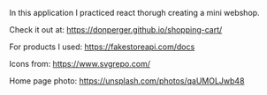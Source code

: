 In this application I practiced react thorugh creating a mini webshop.

Check it out at: https://donperger.github.io/shopping-cart/

For products I used: https://fakestoreapi.com/docs

Icons from: https://www.svgrepo.com/

Home page photo: https://unsplash.com/photos/qaUMOLJwb48